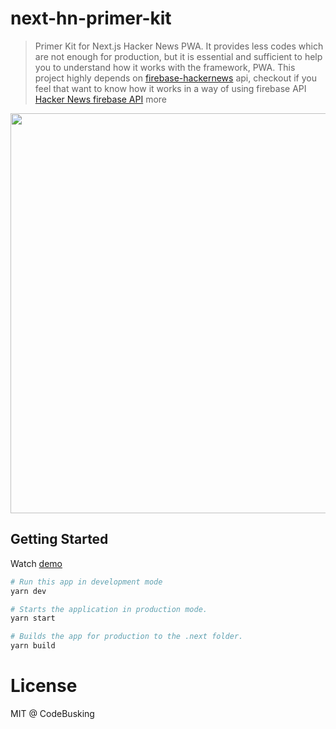 # next-hn-primer-kit

> Primer Kit for Next.js Hacker News PWA. It provides less codes which are not enough for production, but it is essential and sufficient to help you to understand how it works with the framework, PWA. This project highly depends on [firebase-hackernews](https://www.npmjs.com/package/firebase-hackernews) api, checkout if you feel that want to know how it works in a way of using firebase API [Hacker News firebase API](https://github.com/HackerNews/API) more

<p align="center">
<img src="https://cloud.githubusercontent.com/assets/124117/26563945/8166651a-4515-11e7-8ceb-c41bc9e8644b.png" width="640" />
</p>

## Getting Started

Watch [demo](https://next-hn-pk.now.sh/)

```sh
# Run this app in development mode
yarn dev

# Starts the application in production mode.
yarn start

# Builds the app for production to the .next folder.
yarn build
```

# License

MIT @ CodeBusking
